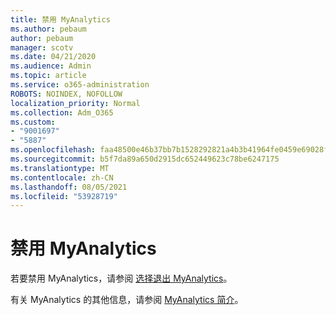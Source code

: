 ```yaml
---
title: 禁用 MyAnalytics
ms.author: pebaum
author: pebaum
manager: scotv
ms.date: 04/21/2020
ms.audience: Admin
ms.topic: article
ms.service: o365-administration
ROBOTS: NOINDEX, NOFOLLOW
localization_priority: Normal
ms.collection: Adm_O365
ms.custom:
- "9001697"
- "5887"
ms.openlocfilehash: faa48500e46b37bb7b1528292821a4b3b41964fe0459e69028f990aa10a81fd8
ms.sourcegitcommit: b5f7da89a650d2915dc652449623c78be6247175
ms.translationtype: MT
ms.contentlocale: zh-CN
ms.lasthandoff: 08/05/2021
ms.locfileid: "53928719"
---
```

# <a name="disable-myanalytics"></a>禁用 MyAnalytics

若要禁用 MyAnalytics，请参阅 [选择退出 MyAnalytics](https://docs.microsoft.com/workplace-analytics/myanalytics/use/opt-out-of-mya)。 

有关 MyAnalytics 的其他信息，请参阅 [MyAnalytics 简介](https://docs.microsoft.com/workplace-analytics/myanalytics/mya-landing-page)。
